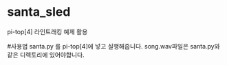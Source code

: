 # santa_sled
pi-top[4] 라인트래킹 예제 활용

#사용법
santa.py 를 pi-top[4]에 넣고 실행해줍니다. 
song.wav파일은 santa.py와 같은 디렉토리에 있어야합니다.

